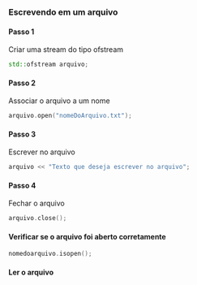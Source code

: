 ### Escrevendo em um arquivo
#### Passo 1
Criar uma stream do tipo ofstream
````cpp
std::ofstream arquivo;
````
#### Passo 2
Associar o arquivo a um nome
````cpp
arquivo.open("nomeDoArquivo.txt");
````
#### Passo 3
Escrever no arquivo
````cpp
arquivo << "Texto que deseja escrever no arquivo";
````
#### Passo 4
Fechar o arquivo
````cpp
arquivo.close();
````

#### Verificar se o arquivo foi aberto corretamente
````cpp
nomedoarquivo.isopen();
````	

#### Ler o arquivo
